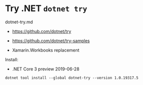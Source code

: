 # Try .NET `dotnet try`

dotnet-try.md

*   https://github.com/dotnet/try

*   https://github.com/dotnet/try-samples


*   Xamarin.Workbooks replacement

Install:

*   .NET Core 3 preview 2019-06-28

```
dotnet tool install --global dotnet-try --version 1.0.19317.5
```